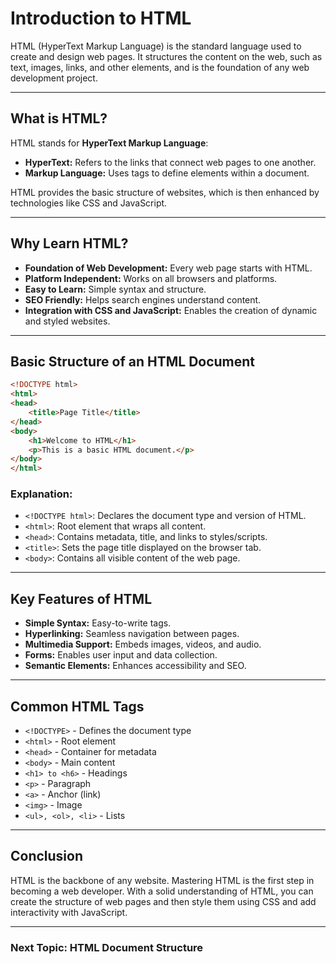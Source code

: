 # Introduction to HTML

HTML (HyperText Markup Language) is the standard language used to create and design web pages. It structures the content on the web, such as text, images, links, and other elements, and is the foundation of any web development project.

---

## **What is HTML?**
HTML stands for **HyperText Markup Language**:
- **HyperText:** Refers to the links that connect web pages to one another.
- **Markup Language:** Uses tags to define elements within a document.

HTML provides the basic structure of websites, which is then enhanced by technologies like CSS and JavaScript.

---

## **Why Learn HTML?**
- **Foundation of Web Development:** Every web page starts with HTML.
- **Platform Independent:** Works on all browsers and platforms.
- **Easy to Learn:** Simple syntax and structure.
- **SEO Friendly:** Helps search engines understand content.
- **Integration with CSS and JavaScript:** Enables the creation of dynamic and styled websites.

---

## **Basic Structure of an HTML Document**
```html
<!DOCTYPE html>
<html>
<head>
    <title>Page Title</title>
</head>
<body>
    <h1>Welcome to HTML</h1>
    <p>This is a basic HTML document.</p>
</body>
</html>
```

### **Explanation:**
- `<!DOCTYPE html>`: Declares the document type and version of HTML.
- `<html>`: Root element that wraps all content.
- `<head>`: Contains metadata, title, and links to styles/scripts.
- `<title>`: Sets the page title displayed on the browser tab.
- `<body>`: Contains all visible content of the web page.

---

## **Key Features of HTML**
- **Simple Syntax:** Easy-to-write tags.
- **Hyperlinking:** Seamless navigation between pages.
- **Multimedia Support:** Embeds images, videos, and audio.
- **Forms:** Enables user input and data collection.
- **Semantic Elements:** Enhances accessibility and SEO.

---

## **Common HTML Tags**
- `<!DOCTYPE>` - Defines the document type
- `<html>` - Root element
- `<head>` - Container for metadata
- `<body>` - Main content
- `<h1> to <h6>` - Headings
- `<p>` - Paragraph
- `<a>` - Anchor (link)
- `<img>` - Image
- `<ul>, <ol>, <li>` - Lists

---

## **Conclusion**
HTML is the backbone of any website. Mastering HTML is the first step in becoming a web developer. With a solid understanding of HTML, you can create the structure of web pages and then style them using CSS and add interactivity with JavaScript.

---

### **Next Topic: HTML Document Structure**

